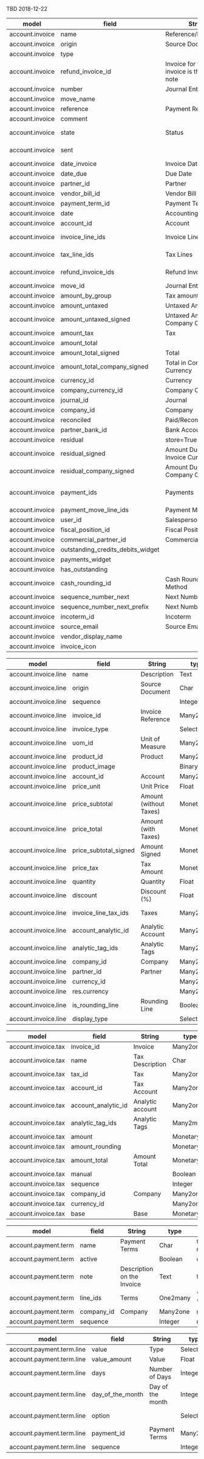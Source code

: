TBD 2018-12-22

model|field|String|type|note
-----|-----|------|----|----
account.invoice|name|Reference/Description|Char|index=True,readonly=True
account.invoice|origin|Source Document|Char|readonly=True
account.invoice|type||Selection|
account.invoice|refund_invoice_id|Invoice for which this invoice is the credit note|Many2one|account.invoice
account.invoice|number|Journal Entry Name|Char|
account.invoice|move_name||Char|default=False, copy=False
account.invoice|reference|Payment Ref|Char|
account.invoice|comment||Text|Additional Information
account.invoice|state|Status|Selection|index=True, readonly=True, default='draft'
account.invoice|sent||Boolean|readonly=True, default=False, copy=False
account.invoice|date_invoice|Invoice Date|Date|
account.invoice|date_due|Due Date|Date|
account.invoice|partner_id|Partner|Many2one|res.partner
account.invoice|vendor_bill_id|Vendor Bill|Many2one|account.invoice
account.invoice|payment_term_id|Payment Terms|Many2one|account.payment.term
account.invoice|date|Accounting Date|Date|readonly=True
account.invoice|account_id|Account|Many2one|account.account
account.invoice|invoice_line_ids|Invoice Lines|One2many|'account.invoice.line', 'invoice_id'
account.invoice|tax_line_ids|Tax Lines|One2many|'account.invoice.tax', 'invoice_id'
account.invoice|refund_invoice_ids|Refund Invoices|One2many|'account.invoice', 'refund_invoice_id'
account.invoice|move_id|Journal Entry|Many2one|account.move
account.invoice|amount_by_group|Tax amount by group|Binary|
account.invoice|amount_untaxed|Untaxed Amount|Monetary|store=True, readonly=True
account.invoice|amount_untaxed_signed|Untaxed Amount in Company Currency|Monetary|store=True, readonly=True
account.invoice|amount_tax|Tax|Monetary|store=True, readonly=True
account.invoice|amount_total|||store=True, readonly=True
account.invoice|amount_total_signed|Total|Monetary|store=True, readonly=True
account.invoice|amount_total_company_signed|Total in Company Currency|Monetary|store=True, readonly=True
account.invoice|currency_id|Currency|Many2one|res.currency
account.invoice|company_currency_id|Company Currency|Many2one|res.currency
account.invoice|journal_id|Journal|Many2one|account.journal
account.invoice|company_id|Company|Many2one|res.company
account.invoice|reconciled|Paid/Reconciled|Boolean|store=True, readonly=True
account.invoice|partner_bank_id|Bank Account|Many2one|res.partner.bank
account.invoice|residual|store=True|Monetary|Amount Due
account.invoice|residual_signed|Amount Due in Invoice Currency|Monetary|store=True
account.invoice|residual_company_signed|Amount Due in Company Currency|Monetary|store=True
account.invoice|payment_ids|Payments|Many2many|'account.payment', 'account_invoice_payment_rel', 'invoice_id', 'payment_id'
account.invoice|payment_move_line_ids|Payment Move Lines|Many2many|account.move.line
account.invoice|user_id|Salesperson|Many2one|res.user
account.invoice|fiscal_position_id|Fiscal Position|Many2one|account.fiscal.position
account.invoice|commercial_partner_id|Commercial Entity|Many2one|res.partner
account.invoice|outstanding_credits_debits_widget||Text|
account.invoice|payments_widget||Text|
account.invoice|has_outstanding||Boolean|
account.invoice|cash_rounding_id|Cash Rounding Method|Many2one|account.cash.rounding
account.invoice|sequence_number_next|Next Number|Char|Next Number
account.invoice|sequence_number_next_prefix|Next Number Prefix|Char|
account.invoice|incoterm_id|Incoterm|Many2one|account.incoterms
account.invoice|source_email|Source Email|Char|
account.invoice|vendor_display_name||Char|store=True
account.invoice|invoice_icon||Char|store=False


model|field|String|type|note
-----|-----|------|----|----
account.invoice.line|name|Description|Text|
account.invoice.line|origin|Source Document|Char|
account.invoice.line|sequence||Integer|
account.invoice.line|invoice_id|Invoice Reference|Many2one|account.invoice
account.invoice.line|invoice_type||Selection|
account.invoice.line|uom_id|Unit of Measure|Many2one|uom.uom
account.invoice.line|product_id|Product|Many2one|product.product
account.invoice.line|product_image||Binary|Product Image
account.invoice.line|account_id|Account|Many2one|account.account
account.invoice.line|price_unit|Unit Price|Float|
account.invoice.line|price_subtotal|Amount (without Taxes)|Monetary| store=True, readonly=True
account.invoice.line|price_total|Amount (with Taxes)|Monetary| store=True, readonly=True
account.invoice.line|price_subtotal_signed|Amount Signed|Monetary|store=True, readonly=True
account.invoice.line|price_tax|Tax Amount|Monetary|
account.invoice.line|quantity|Quantity|Float|required=True
account.invoice.line|discount|Discount (%)|Float|
account.invoice.line|invoice_line_tax_ids|Taxes|Many2many|'account.tax','account_invoice_line_tax', 'invoice_line_id', 'tax_id'
account.invoice.line|account_analytic_id|Analytic Account|Many2one|account.analytic.account
account.invoice.line|analytic_tag_ids|Analytic Tags|Many2many|account.analytic.tag
account.invoice.line|company_id|Company|Many2one|res.company
account.invoice.line|partner_id|Partner|Many2one|res.partner
account.invoice.line|currency_id||Many2one|res.currency
account.invoice.line|res.currency||Many2one|res.currency
account.invoice.line|is_rounding_line|Rounding Line|Boolean|
account.invoice.line|display_type||Selection|


model|field|String|type|note
-----|-----|------|----|----
account.invoice.tax|invoice_id|Invoice|Many2one|account.invoice
account.invoice.tax|name|Tax Description|Char|required=True
account.invoice.tax|tax_id|Tax|Many2one|account.tax
account.invoice.tax|account_id|Tax Account|Many2one|account.account
account.invoice.tax|account_analytic_id|Analytic account|Many2one|account.analytic.account
account.invoice.tax|analytic_tag_ids|Analytic Tags|Many2many|account.analytic.tag
account.invoice.tax|amount||Monetary|Tax Amount
account.invoice.tax|amount_rounding||Monetary|Amount Delta
account.invoice.tax|amount_total|Amount Total|Monetary|
account.invoice.tax|manual||Boolean|
account.invoice.tax|sequence||Integer|
account.invoice.tax|company_id|Company|Many2one|res.company
account.invoice.tax|currency_id||Many2one|res.currency
account.invoice.tax|base|Base|Monetary|


model|field|String|type|note
-----|-----|------|----|----
account.payment.term|name|Payment Terms|Char| translate=True, required=True
account.payment.term|active||Boolean|default=True
account.payment.term|note|Description on the Invoice|Text|translate=True
account.payment.term|line_ids|Terms|One2many|'account.payment.term.line', 'payment_id'
account.payment.term|company_id|Company|Many2one|res.company
account.payment.term|sequence||Integer|required=True, default=10


model|field|String|type|note
-----|-----|------|----|----
account.payment.term.line|value|Type|Selection|
account.payment.term.line|value_amount|Value|Float|
account.payment.term.line|days|Number of Days|Integer| required=True, default=0
account.payment.term.line|day_of_the_month|Day of the month|Integer|
account.payment.term.line|option||Selection|required=True, string='Options'
account.payment.term.line|payment_id|Payment Terms|Many2one|account.payment.term
account.payment.term.line|sequence||Integer|



